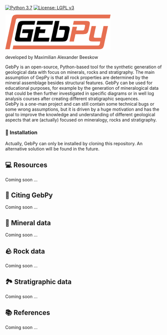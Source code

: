 [![Python 3.7](https://img.shields.io/badge/python-3.7-blue.svg)](https://www.python.org/downloads/release/python-370/) [![License: LGPL v3](https://img.shields.io/badge/License-LGPL%20v3-blue.svg)](https://www.gnu.org/licenses/lgpl-3.0)

<a href="https://github.com/MABeeskow/GebPy">
  <img src="https://raw.githubusercontent.com/MABeeskow/GebPy/master/documents/readme_images/readme_header.png" width="67%">
</a>

developed by Maximilian Alexander Beeskow

GebPy is an open-source, Python-based tool for the synthetic generation of geological data with focus on minerals, rocks and stratigraphy. The main assumption of GepPy is that all rock properties are determined by the mineral assemblage besides structural features. GebPy can be used for educational purposes, for example by the generation of mineralogical data that could be then further investigated in specific diagrams or in well log analysis courses after creating different stratigraphic sequences.\
GebPy is a one-man project and can still contain some technical bugs or some wrong assumptions, but it is driven by a huge motivation and has the goal to improve the knowledge and understanding of different geological aspects that are (actually) focused on mineralogy, rocks and stratigraphy.

### 🚀 Installation

Actually, GebPy can only be installed by cloning this repository. An alternative solution will be found in the future. 

## 💻 Resources

Coming soon ...

## 💭 Citing GebPy

Coming soon ...

## 💎 Mineral data

Coming soon ...

## 🪨 Rock data

Coming soon ...

## 🏞️ Stratigraphic data

Coming soon ...

## 📚 References

Coming soon ...